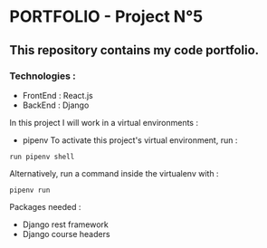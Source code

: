 # PORTFOLIO - Project N°5

## This repository contains my code portfolio. 

### Technologies :
+ FrontEnd : React.js
+ BackEnd : Django

In this project I will  work in a virtual environments :

+ pipenv
To activate this project's virtual environment, run :
```
run pipenv shell
```
Alternatively, run a command inside the virtualenv with :
```
pipenv run
```

Packages needed :
+ Django rest framework
+ Django course headers


